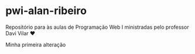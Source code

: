 # pwi-alan-ribeiro
Repositório para às aulas de Programação Web I ministradas pelo professor Davi Vilar ♥

Minha primeira alteração 